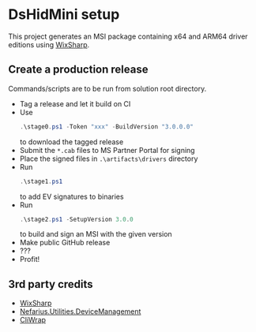 ﻿# DsHidMini setup

This project generates an MSI package containing x64 and ARM64 driver editions using [WixSharp](https://github.com/oleg-shilo/wixsharp).

## Create a production release

Commands/scripts are to be run from solution root directory.

- Tag a release and let it build on CI
- Use  
  ```PowerShell
  .\stage0.ps1 -Token "xxx" -BuildVersion "3.0.0.0"  
  ```  
  to download the tagged release
- Submit the `*.cab` files to MS Partner Portal for signing
- Place the signed files in `.\artifacts\drivers` directory
- Run  
  ```PowerShell
  .\stage1.ps1
  ```  
  to add EV signatures to binaries
- Run  
  ```PowerShell
  .\stage2.ps1 -SetupVersion 3.0.0
  ```   
  to build and sign an MSI with the given version
- Make public GitHub release
- ???
- Profit!

## 3rd party credits

- [WixSharp](https://github.com/oleg-shilo/wixsharp)
- [Nefarius.Utilities.DeviceManagement](https://github.com/nefarius/Nefarius.Utilities.DeviceManagement)
- [CliWrap](https://github.com/Tyrrrz/CliWrap)
